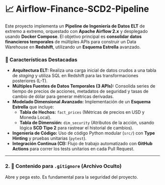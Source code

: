 # 📈 Airflow-Finance-SCD2-Pipeline

Este proyecto implementa un **Pipeline de Ingeniería de Datos ELT** de extremo a extremo, orquestado con **Apache Airflow 2.x** y desplegado usando **Docker Compose**. El objetivo principal es **consolidar datos financieros temporales** de múltiples APIs para construir un Data Warehouse en **Redshift**, utilizando un **Esquema Estrella** avanzado.

### 🔑 Características Destacadas

* **Arquitectura ELT:** Realiza una carga inicial de datos crudos a una tabla de *staging* y utiliza SQL en Redshift para las transformaciones posteriores (L-T).
* **Múltiples Fuentes de Datos Temporales (3 APIs):** Consolida series de tiempo de precios de acciones, metadatos de seguridad y tasas de cambio de dólar para generar métricas derivadas.
* **Modelado Dimensional Avanzado:** Implementación de un **Esquema Estrella** que incluye:
    * **Tabla de Hechos:** `fact_prices` (Métricas de precios en USD y Moneda Local).
    * **Tabla de Dimensión:** `dim_security` (Atributos de la acción, usando lógica **SCD Tipo 2** para rastrear el historial de cambios).
* **Ingeniería de Código:** Uso de código Python modular (`src/`) con **Type Hinting** y pruebas unitarias (`pytest`).
* **Integración Continua (CI):** Flujo de trabajo automatizado con **GitHub Actions** para correr los tests unitarios en cada Pull Request.

---

### 2. 🚫 Contenido para `.gitignore` (Archivo Oculto)

Abre y pega esto. Es fundamental para la seguridad del proyecto.
